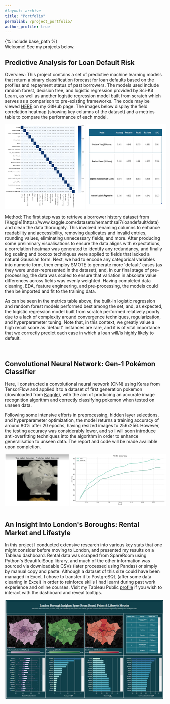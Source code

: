 ```yaml
---
#layout: archive
title: "Portfolio"
permalink: /project_portfolio/
author_profile: true
---
```


{% include base_path %}
<br>
Welcome! See my projects below. <!-- or contributions or competitions -->

<h2> Predictive Analysis for Loan Default Risk </h2>

Overview: This project contains a set of predictive machine learning models that return a binary classification forecast for loan defaults based on the profiles and repayment status of past borrowers. The models used include random forest, decision tree, and logistic regression provided by Sci-Kit Learn, as well as another logistic regression model built from scratch which serves as a comparison to pre-existing frameworks. The code may be viewed [HERE](https://github.com/RZEdward/Loan_Default_Risk) on my GitHub page. The images below display the field correlation heatmap (showing key columns of the dataset) and a metrics table to compare the performance of each model.

<div style="display: flex;">
  <img src="/images/correlation_heatmap.png" alt="Image 2" style="width: 50%; border: 2px solid white; margin-right: 2px;">
  <img src="/images/model_performance_table.png" alt="Image 1" style="width: 50%; border: 2px solid white;">
</div>

<br>
Method: The first step was to retrieve a borrower history dataset from [Kaggle](https://www.kaggle.com/datasets/hemanthsai7/loandefault/data) and clean the data thoroughly. This involved renaming columns to enhance readability and accessibility, removing duplicates and invalid entries, rounding values, eliminating unnecessary fields, and more. After producing some preliminary visualisations to ensure the data aligns with expectations, a correlation heatmap was generated to identify any redundancy, and finally log scaling and boxcox techniques were applied to fields that lacked a natural Gaussian form. Next, we had to encode any categorical variables into numeric form, then employ SMOTE to generate more 'default' cases (as they were under-represented in the dataset), and, in our final stage of pre-processing, the data was scaled to ensure that variation in absolute value differences across fields was evenly weighted. Having completed data cleaning, EDA, feature engineering, and pre-processing, the models could then be imported and fit to the training data. 

As can be seen in the metrics table above, the built-in logistic regression and random forest models performed best among the set, and, as expected, the logistic regression model built from scratch performed relatively poorly due to a lack of complexity around convergence techniques, regularization, and hyperparameter tuning. Note that, in this context, we greatly value a high recall score as 'default' instances are rare, and it is of vital importance that we correctly predict each case in which a loan will/is highly likely to default.

<br>

<h2> Convolutional Neural Network: Gen-1 Pokémon Classifier </h2>

Here, I constructed a convolutional neural network (CNN) using Keras from TensorFlow and applied it to a dataset of first generation pokemon (downloaded from [Kaggle](https://www.kaggle.com/datasets/lantian773030/pokemonclassification/data)), with the aim of producing an accurate image recognition algorithm and correctly classifying pokemon when tested on unseen data.

Following some intensive efforts in preprocessing, hidden layer selections, and hyperparameter optimization, the model returns a training accuracy of around 80% after 20 epochs, having resized images to 256x256. However, the testing accuracy was considerably lower, and so I will soon introduce anti-overfitting techniques into the algorithm in order to enhance generalisation to unseen data. The report and code will be made available upon completion.

<div style="display: flex;">
  <img src="/images/Graveler.png" alt="Image 2" style="width: 40%; border: 2px solid white; margin-right: 2px;">
  <img src="/images/CNN_Analytics.png" alt="Image 1" style="width: 60%; border: 2px solid white;">
</div>

<!-- Need to professionalize images, nice font, white text, clean boundaries  test -->

<br>

<h2> An Insight Into London's Boroughs: Rental Market and Lifestyle </h2>

In this project I conducted extensive research into various key stats that one might consider before moving to London, and presented my results on a Tableau dashboard. Rental data was scraped from SpareRoom using Python's BeautifulSoup library, and much of the other information was sourced via downloadable CSVs (later processed using Pandas) or simply by manual copy and paste. Although a dataset of this size could have been managed in Excel, I chose to transfer it to PostgreSQL (after some data cleaning in Excel) in order to reinforce skills I had learnt during past work experience and online courses. Visit my Tableau Public [profile](https://public.tableau.com/app/profile/ross.edwards/vizzes) if you wish to interact with the dashboard and reveal tooltips.

<div style="display: flex;">
  <img src="/images/London_Dashboard.png" alt="Image 1" style="width: 100%; border: 2px solid white;">
</div>

<br>


<!--


<h2> Data Engineering Project </h2>

SQL / Python / Hadoop / Spark / AWS / Azure - Project to display competence in data engineering

![image](rzedward.github.io/images/500x300.png)

<br>

<h2> Project 4: Logistic Regression </h2>

Using built-in vs custom built logistic regression to identify neural tube defects. We are taking quantifiable features of the neural tubes rather than images here.

![image](rzedward.github.io/images/500x300.png)

<br>

<h2> Project 5: Time Series Forecasting </h2>

Let's build a time series forecast.

![image](rzedward.github.io/images/500x300.png)

<br>

Ideas:

END GOAL: END-TO-END DATA ENGINEERING PROJECT USING CLOUD (Python/SQL), END-TO-END MACHINE LEARNING PROJECT (C++), END-TO-END DATA SCIENCE PROJECT (R)

* Cobblestone Research Project
* Kaggle competitions
* Hackathon
* Excel Competition
* Open Source Contribution
* Teaching (YouTube?)

* Trading Bot
* Logistic Regression Project - disease classification
* NLP Sentiment Analysis
* Time Series Forecast for Sales Predictions (or in R for stock market forecasting)
* Ideally deploy these things using AWS/Docker/K8s

* Data Science / ML - ML Projects
* Data Analysis - Tableau Dashboard
* Data Engineering - Need a full End-to-end project - see projectpro website

-->